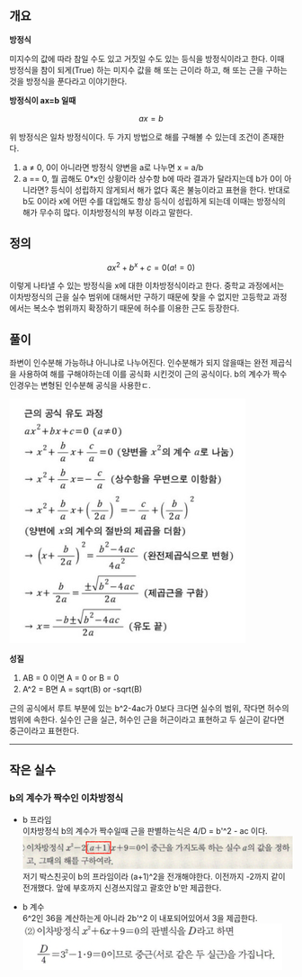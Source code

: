 ## 개요

**방정식**

미지수의 값에 따라 참일 수도 있고 거짓일 수도 있는 등식을 방정식이라고 한다. 이때 방정식을 참이 되게(True) 하는 미지수 값을 해 또는 근이라 하고, 해 또는 근을 구하는것을 방정식을 푼다라고 이야기한다.

**방정식이 ax=b 일때**

$$
ax=b
$$

위 방정식은 일차 방정식이다. 두 가지 방법으로 해를 구해볼 수 있는데 조건이 존재한다.

1. a ≠ 0, 0이 아니라면 방정식 양변을 a로 나누면 x = a/b
2. a == 0, 뭘 곱해도 0*x인 상황이라 상수항 b에 따라 결과가 달라지는데 b가 0이 아니라면? 등식이 성립하지 않게되서 해가 없다 혹은 불능이라고 표현을 한다.  반대로 b도 0이라 x에 어떤 수를 대입해도 항상 등식이 성립하게 되는데 이때는 방정식의 해가 무수히 많다. 이차방정식의 부정 이라고 말한다.

## **정의**

$$
ax^2+b^x+c=0 (a!=0)
$$

이렇게 나타낼 수 있는 방정식을 x에 대한 이차방정식이라고 한다. 중학교 과정에서는 이차방정식의 근을 실수 범위에 대해서만 구하기 때문에 찾을 수 없지만 고등학교 과정에서는 복소수 범위까지 확장하기 때문에 허수를 이용한 근도 등장한다.

## 풀이

좌변이 인수분해 가능하냐 아니냐로 나누어진다. 인수분해가 되지 않을때는 완전 제곱식을 사용하여 해를 구해야하는데 이를 공식화 시킨것이 근의 공식이다. b의 계수가 짝수인경우는 변형된 인수분해 공식을 사용한ㄷ. 

![Alt text](image.png)

**성질**

1. AB = 0 이면 A = 0 or B = 0
2. A^2 = B면 A = sqrt(B) or -sqrt(B)

근의 공식에서 루트 부분에 있는 b^2-4ac가 0보다 크다면 실수의 범위, 작다면 허수의 범위에 속한다. 실수인 근을 실근, 허수인 근을 허근이라고 표현하고 두 실근이 같다면 중근이라고 표현한다.

<hr>

## 작은 실수
### b의 계수가 짝수인 이차방정식
- b 프라임  
이차방정식 b의 계수가 짝수일때 근을 판별하는식은 4/D = b'^2 - ac 이다.
![Alt text](image-1.png)
저기 박스친곳이 b의 프라임이라 (a+1)^2을 전개해야한다. 이전까지 -2까지 같이 전개했다.
앞에 부호까지 신경쓰지않고 괄호안 b'만 제곱한다.

- b 계수  
6^2인 36을 계산하는게 아니라 2b'^2 이 내포되어있어서 3을 제곱한다.
![Alt text](image-2.png) 
